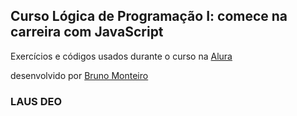 ## Curso Lógica de Programação I: comece na carreira com JavaScript
Exercícios e códigos usados durante o curso na [Alura](http://alura.com.br)

desenvolvido por [Bruno Monteiro](mailto:bruno.monteirodg@gmail.com)

### LAUS DEO